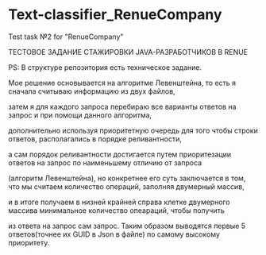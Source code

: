 # Text-classifier_RenueCompany
Test task №2 for "RenueCompany"

ТЕСТОВОЕ ЗАДАНИЕ СТАЖИРОВКИ JAVA-РАЗРАБОТЧИКОВ В RENUE

PS: В структуре репозитория есть техническое задание.

Мое решение основывается на алгоритме Левенштейна, то есть я сначала считываю информацию из двух файлов,

затем я для каждого запроса перебираю все варианты ответов на запрос и при помощи данного алгоритма, 

дополнительно используя приоритетную очередь для того чтобы строки ответов, располагались в порядке реливантности,

а сам порядок реливантности достигается путем приоритезации ответов на запрос по наименьшему отличию от запроса

(алгоритм Левенштейна), но конкретнее его суть заключается в том, что мы считаем количество операций, заполняя двумерный массив,

и в итоге получаем в низней крайней справа клетке двумерного массива минимальное количество опеараций, чтобы получить

из ответа на запрос сам запрос. Таким образом выводятся первые 5 ответов(точнее их GUID в Json в файле) по самому высокому приоритету.

